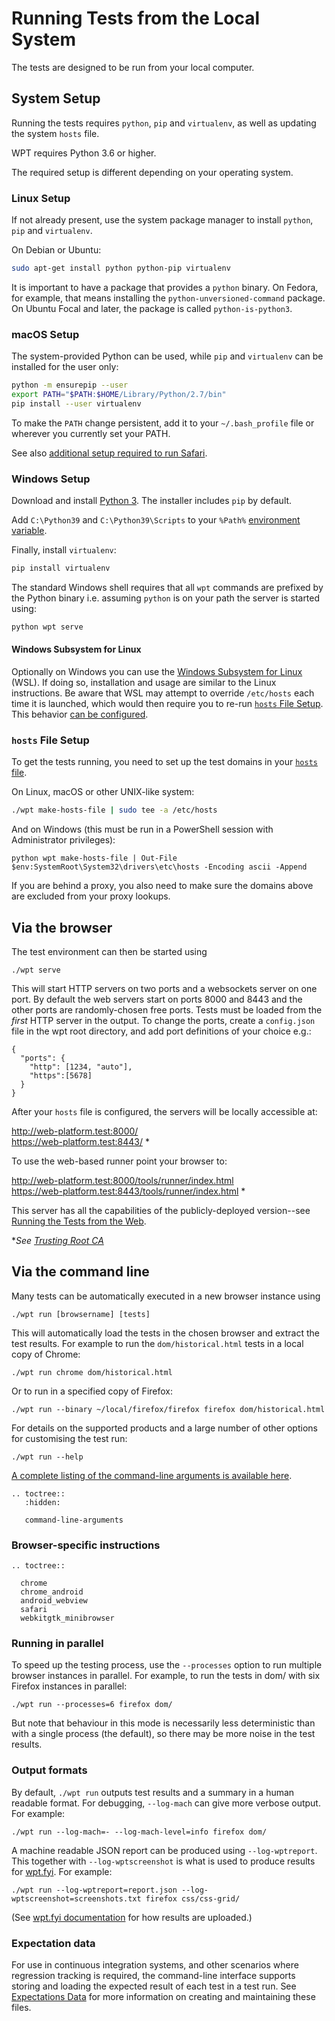# Running Tests from the Local System

The tests are designed to be run from your local computer.

## System Setup

Running the tests requires `python`, `pip` and `virtualenv`, as well as updating
the system `hosts` file.

WPT requires Python 3.6 or higher.

The required setup is different depending on your operating system.

### Linux Setup

If not already present, use the system package manager to install `python`,
`pip` and `virtualenv`.

On Debian or Ubuntu:

```bash
sudo apt-get install python python-pip virtualenv
```

It is important to have a package that provides a `python` binary. On Fedora,
for example, that means installing the `python-unversioned-command` package. On
Ubuntu Focal and later, the package is called `python-is-python3`.

### macOS Setup

The system-provided Python can be used, while `pip` and `virtualenv` can be
installed for the user only:

```bash
python -m ensurepip --user
export PATH="$PATH:$HOME/Library/Python/2.7/bin"
pip install --user virtualenv
```

To make the `PATH` change persistent, add it to your `~/.bash_profile` file or
wherever you currently set your PATH.

See also [additional setup required to run Safari](safari.md).

### Windows Setup

Download and install [Python 3](https://www.python.org/downloads). The
installer includes `pip` by default.

Add `C:\Python39` and `C:\Python39\Scripts` to your `%Path%`
[environment variable](http://www.computerhope.com/issues/ch000549.htm).

Finally, install `virtualenv`:

```bash
pip install virtualenv
```

The standard Windows shell requires that all `wpt` commands are prefixed
by the Python binary i.e. assuming `python` is on your path the server is
started using:

```bash
python wpt serve
```

#### Windows Subsystem for Linux

Optionally on Windows you can use the [Windows Subsystem for
Linux](https://docs.microsoft.com/en-us/windows/wsl/about) (WSL). If doing so,
installation and usage are similar to the Linux instructions. Be aware that WSL
may attempt to override `/etc/hosts` each time it is launched, which would then
require you to re-run [`hosts` File Setup](#hosts-file-setup). This behavior
[can be configured](https://docs.microsoft.com/en-us/windows/wsl/wsl-config#network).

### `hosts` File Setup

To get the tests running, you need to set up the test domains in your
[`hosts` file](http://en.wikipedia.org/wiki/Hosts_%28file%29%23Location_in_the_file_system).

On Linux, macOS or other UNIX-like system:

```bash
./wpt make-hosts-file | sudo tee -a /etc/hosts
```

And on Windows (this must be run in a PowerShell session with Administrator privileges):

```
python wpt make-hosts-file | Out-File $env:SystemRoot\System32\drivers\etc\hosts -Encoding ascii -Append
```

If you are behind a proxy, you also need to make sure the domains above are
excluded from your proxy lookups.

## Via the browser

The test environment can then be started using

    ./wpt serve

This will start HTTP servers on two ports and a websockets server on
one port. By default the web servers start on ports 8000 and 8443 and the other
ports are randomly-chosen free ports. Tests must be loaded from the
*first* HTTP server in the output. To change the ports,
create a `config.json` file in the wpt root directory, and add
port definitions of your choice e.g.:

```
{
  "ports": {
    "http": [1234, "auto"],
    "https":[5678]
  }
}
```

After your `hosts` file is configured, the servers will be locally accessible at:

http://web-platform.test:8000/<br>
https://web-platform.test:8443/ *

To use the web-based runner point your browser to:

http://web-platform.test:8000/tools/runner/index.html<br>
https://web-platform.test:8443/tools/runner/index.html *

This server has all the capabilities of the publicly-deployed version--see
[Running the Tests from the Web](from-web.md).

\**See [Trusting Root CA](../tools/certs/README.md)*

## Via the command line

Many tests can be automatically executed in a new browser instance using

    ./wpt run [browsername] [tests]

This will automatically load the tests in the chosen browser and extract the
test results. For example to run the `dom/historical.html` tests in a local
copy of Chrome:

    ./wpt run chrome dom/historical.html

Or to run in a specified copy of Firefox:

    ./wpt run --binary ~/local/firefox/firefox firefox dom/historical.html

For details on the supported products and a large number of other options for
customising the test run:

    ./wpt run --help

[A complete listing of the command-line arguments is available
here](command-line-arguments.html#run).

```eval_rst
.. toctree::
   :hidden:

   command-line-arguments
```

### Browser-specific instructions

```eval_rst
.. toctree::

  chrome
  chrome_android
  android_webview
  safari
  webkitgtk_minibrowser
```

### Running in parallel

To speed up the testing process, use the `--processes` option to run multiple
browser instances in parallel. For example, to run the tests in dom/ with six
Firefox instances in parallel:

    ./wpt run --processes=6 firefox dom/

But note that behaviour in this mode is necessarily less deterministic than with
a single process (the default), so there may be more noise in the test results.

### Output formats

By default, `./wpt run` outputs test results and a summary in a human readable
format. For debugging, `--log-mach` can give more verbose output. For example:

    ./wpt run --log-mach=- --log-mach-level=info firefox dom/

A machine readable JSON report can be produced using `--log-wptreport`. This
together with `--log-wptscreenshot` is what is used to produce results for
[wpt.fyi](https://wpt.fyi). For example:

    ./wpt run --log-wptreport=report.json --log-wptscreenshot=screenshots.txt firefox css/css-grid/

(See [wpt.fyi documentation](https://github.com/web-platform-tests/wpt.fyi/blob/main/api/README.md#results-creation)
for how results are uploaded.)

### Expectation data

For use in continuous integration systems, and other scenarios where regression
tracking is required, the command-line interface supports storing and loading
the expected result of each test in a test run. See [Expectations
Data](../../tools/wptrunner/docs/expectation) for more information on creating
and maintaining these files.
